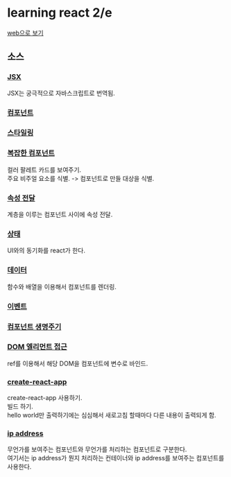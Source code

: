 # learning react 2/e
[web으로 보기](http://skyred.cloud/learning-react/)  
## 소스
### [JSX](react-01-JSX.html)  
JSX는 궁극적으로 자바스크립트로 번역됨.  
### [컴포넌트](react-02-component.html)  
### [스타일링](react-03-style.html)  
### [복잡한 컴포넌트](react-04-hierarchy.html)  
컬러 팔레트 카드를 보여주기.  
주요 비주얼 요소를 식별. -> 컴포넌트로 만들 대상을 식별.  
### [속성 전달](react-05-props.html)  
계층을 이루는 컴포넌트 사이에 속성 전달.  
### [상태](react-06-state.html)  
UI와의 동기화를 react가 한다.  
### [데이터](react-07-data2UI.html)  
함수와 배열을 이용해서 컴포넌트를 렌더링.  
### [이벤트](react-08-event.html)  
### [컴포넌트 생명주기](react-09-lifecycle.html)  
### [DOM 엘리먼트 접근](react-10-domElement.html)  
ref를 이용해서 해당 DOM을 컴포넌트에 변수로 바인드.    
### [create-react-app](helloworld)  
create-react-app 사용하기.  
빌드 하기.  
hello world만 출력하기에는 심심해서 새로고침 할때마다 다른 내용이 출력되게 함.  
### [ip address](ipaddress)  
무언가를 보여주는 컴포넌트와 무언가를 처리하는 컴포넌트로 구분한다.  
여기서는 ip address가 뭔지 처리하는 컨테이너와 ip address를 보여주는 컴포넌트를 사용한다.  
